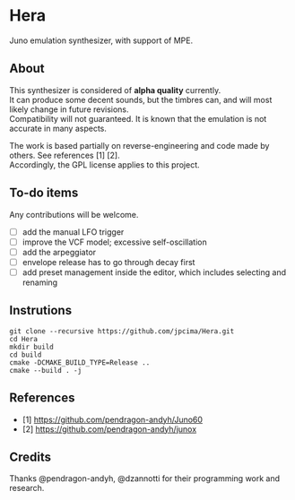 # Hera

Juno emulation synthesizer, with support of MPE.

## About

This synthesizer is considered of **alpha quality** currently.  
It can produce some decent sounds, but the timbres can, and will most likely change in future revisions.  
Compatibility will not guaranteed. It is known that the emulation is not accurate in many aspects.

The work is based partially on reverse-engineering and code made by others. See references [1] [2].  
Accordingly, the GPL license applies to this project.

## To-do items

Any contributions will be welcome.

- [ ] add the manual LFO trigger
- [ ] improve the VCF model; excessive self-oscillation
- [ ] add the arpeggiator
- [ ] envelope release has to go through decay first
- [ ] add preset management inside the editor, which includes selecting and renaming

## Instrutions

```
git clone --recursive https://github.com/jpcima/Hera.git
cd Hera
mkdir build
cd build
cmake -DCMAKE_BUILD_TYPE=Release ..
cmake --build . -j
```

## References

- [1] https://github.com/pendragon-andyh/Juno60
- [2] https://github.com/pendragon-andyh/junox

## Credits

Thanks @pendragon-andyh, @dzannotti for their programming work and research.
